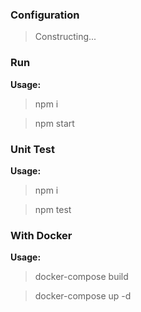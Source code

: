 ### Configuration

> Constructing...

### Run

**Usage:**

> npm i

> npm start

### Unit Test

**Usage:**

> npm i

> npm test

### With Docker

**Usage:**

> docker-compose build

> docker-compose up -d
